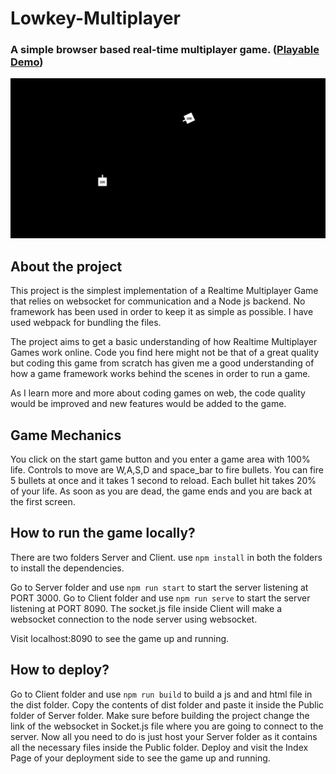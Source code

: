 # Lowkey-Multiplayer
### A simple browser based real-time multiplayer game. ([Playable Demo](https://lowkeymultiplayer.herokuapp.com))

![Alt text](game.gif?raw=true "Lowkey Multiplayer")

## About the project
This project is the simplest implementation of a Realtime Multiplayer Game that relies on websocket for communication and a Node js backend. No framework has been used in order to keep it as simple as possible. I have used webpack for bundling the files.

The project aims to get a basic understanding of how Realtime Multiplayer Games work online. Code you find here might not be that of a great quality but coding this game from scratch has given me a good understanding of how a game framework works behind the scenes in order to run a game.

As I learn more and more about coding games on web, the code quality would be improved and new features would be added to the game.

## Game Mechanics
You click on the start game button and you enter a game area with 100% life. Controls to move are W,A,S,D and space_bar to fire bullets. You can fire 5 bullets at once and it takes 1 second to reload. Each bullet hit takes 20% of your life. As soon as you are dead, the game ends and you are back at the first screen.
  
## How to run the game locally?
There are two folders Server and Client. 
use ```npm install``` in both the folders to install the dependencies.

Go to Server folder and use ```npm run start``` to start the server listening at PORT 3000.
Go to Client folder and use ```npm run serve``` to start the server listening at PORT 8090.
The socket.js file inside Client will make a websocket connection to the node server using websocket.

Visit localhost:8090 to see the game up and running.

## How to deploy?
Go to Client folder and use ```npm run build``` to build a js and and html file in the dist folder.
Copy the contents of dist folder and paste it inside the Public folder of Server folder.
Make sure before building the project change the link of the websocket in Socket.js file where you are going to connect to the server.
Now all you need to do is just host your Server folder as it contains all the necessary files inside the Public folder.
Deploy and visit the Index Page of your deployment side to see the game up and running.



